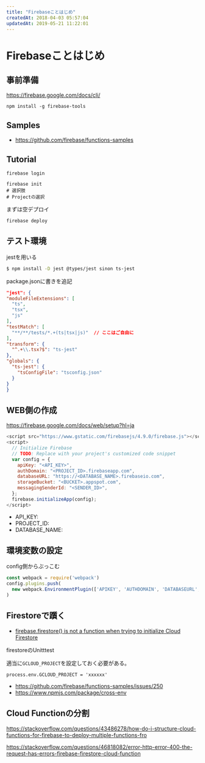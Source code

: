 ```yaml
---
title: "Firebaseことはじめ"
createdAt: 2018-04-03 05:57:04
updatedAt: 2019-05-21 11:22:01
---
```


# Firebaseことはじめ

## 事前準備

<https://firebase.google.com/docs/cli/>

```
npm install -g firebase-tools
```

## Samples

- <https://github.com/firebase/functions-samples>


## Tutorial

```
firebase login
```

```
firebase init
# 選択肢
# Projectの選択
```

まずは空デプロイ

```
firebase deploy
```

## テスト環境

jestを用いる

```bash
$ npm install -D jest @types/jest sinon ts-jest
```

package.jsonに書きを追記

```json
"jest": {
"moduleFileExtensions": [
  "ts",
  "tsx",
  "js"
],
"testMatch": [
  "**/**/tests/*.+(ts|tsx|js)"  // ここはご自由に
],
"transform": {
  "^.+\\.tsx?$": "ts-jest"
},
"globals": {
  "ts-jest": {
    "tsConfigFile": "tsconfig.json"
  }
}
}
```

## WEB側の作成

https://firebase.google.com/docs/web/setup?hl=ja

```javascript
<script src="https://www.gstatic.com/firebasejs/4.9.0/firebase.js"></script>
<script>
  // Initialize Firebase
  // TODO: Replace with your project's customized code snippet
  var config = {
    apiKey: "<API_KEY>",
    authDomain: "<PROJECT_ID>.firebaseapp.com",
    databaseURL: "https://<DATABASE_NAME>.firebaseio.com",
    storageBucket: "<BUCKET>.appspot.com",
    messagingSenderId: "<SENDER_ID>",
  };
  firebase.initializeApp(config);
</script>
```

- API_KEY: 
- PROJECT_ID: 
- DATABASE_NAME:


## 環境変数の設定

config側からぶっこむ

```js
const webpack = require('webpack')
config.plugins.push(
  new webpack.EnvironmentPlugin(['APIKEY', 'AUTHDOMAIN', 'DATABASEURL', 'PROJECTID', 'STORAGEBUCKET', 'MESSAGINGSENDERID'])
)
```

## Firestoreで躓く

- [firebase.firestore() is not a function when trying to initialize Cloud Firestore](https://stackoverflow.com/questions/46636255/firebase-firestore-is-not-a-function-when-trying-to-initialize-cloud-firestore)

firestoreのUnitttest

適当に`GCLOUD_PROJECT`を設定しておく必要がある。

```
process.env.GCLOUD_PROJECT = 'xxxxxx'
```

- <https://github.com/firebase/functions-samples/issues/250>
- <https://www.npmjs.com/package/cross-env>


## Cloud Functionの分割


<https://stackoverflow.com/questions/43486278/how-do-i-structure-cloud-functions-for-firebase-to-deploy-multiple-functions-fro>


<https://stackoverflow.com/questions/46818082/error-http-error-400-the-request-has-errors-firebase-firestore-cloud-function>

